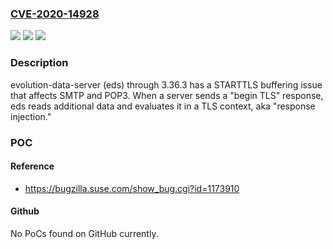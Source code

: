 ### [CVE-2020-14928](https://cve.mitre.org/cgi-bin/cvename.cgi?name=CVE-2020-14928)
![](https://img.shields.io/static/v1?label=Product&message=n%2Fa&color=blue)
![](https://img.shields.io/static/v1?label=Version&message=n%2Fa&color=blue)
![](https://img.shields.io/static/v1?label=Vulnerability&message=n%2Fa&color=brighgreen)

### Description

evolution-data-server (eds) through 3.36.3 has a STARTTLS buffering issue that affects SMTP and POP3. When a server sends a "begin TLS" response, eds reads additional data and evaluates it in a TLS context, aka "response injection."

### POC

#### Reference
- https://bugzilla.suse.com/show_bug.cgi?id=1173910

#### Github
No PoCs found on GitHub currently.

